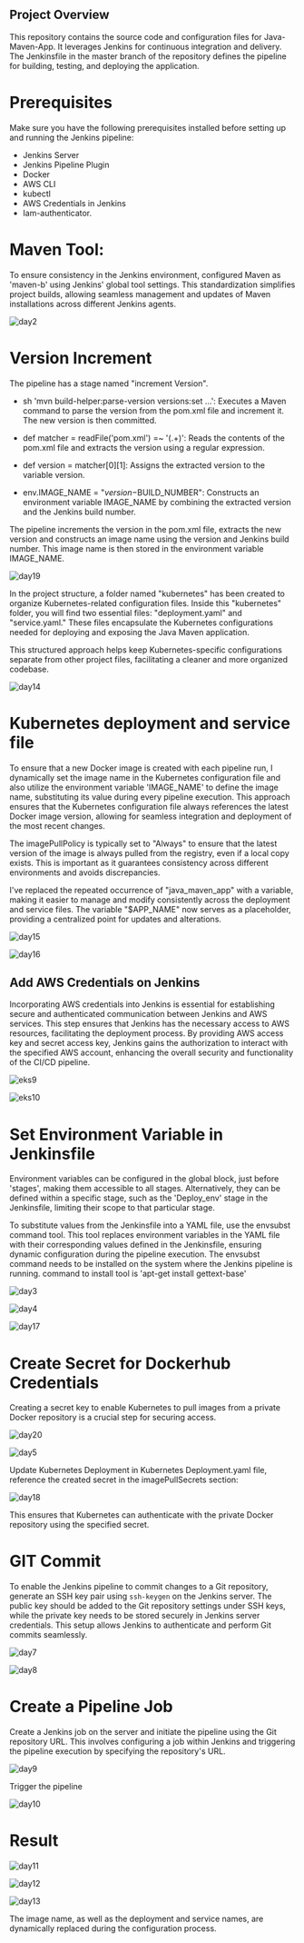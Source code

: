 ## Project Overview
This repository contains the source code and configuration files for Java-Maven-App. It leverages Jenkins for continuous integration and delivery. The Jenkinsfile in the master branch of the repository defines the pipeline for building, testing, and deploying the application.

# Prerequisites

Make sure you have the following prerequisites installed before setting up and running the Jenkins pipeline:

- Jenkins Server
- Jenkins Pipeline Plugin
- Docker
- AWS CLI
- kubectl
- AWS Credentials in Jenkins
- Iam-authenticator.


# Maven Tool:

To ensure consistency in the Jenkins environment, configured Maven as 'maven-b' using Jenkins' global tool settings. This standardization simplifies project builds, allowing seamless management and updates of Maven installations across different Jenkins agents.

![day2](https://github.com/busolagbadero/Complete-CI-CD-Pipeline-1-/assets/94229949/c21335b3-22ef-479f-8dac-9f649d37117c)

# Version Increment

The pipeline has a stage named "increment Version". 

- sh 'mvn build-helper:parse-version versions:set ...': Executes a Maven command to parse the version from the pom.xml file and increment it. The new version is then committed.

- def matcher = readFile('pom.xml') =~ '<version>(.+)</version>': Reads the contents of the pom.xml file and extracts the version using a regular expression.

- def version = matcher[0][1]: Assigns the extracted version to the variable version.

- env.IMAGE_NAME = "$version-$BUILD_NUMBER": Constructs an environment variable IMAGE_NAME by combining the extracted version and the Jenkins build number.

 The pipeline increments the version in the pom.xml file, extracts the new version and constructs an image name using the version and Jenkins build number. This image name is then stored in the environment variable IMAGE_NAME.

![day19](https://github.com/busolagbadero/Complete-CI-CD-Pipeline-1-/assets/94229949/c9a4d0e3-ef88-47b0-abe3-5197fc063e5a)


In the project structure, a folder named "kubernetes" has been created to organize Kubernetes-related configuration files. Inside this "kubernetes" folder, you will find two essential files: "deployment.yaml" and "service.yaml." These files encapsulate the Kubernetes configurations needed for deploying and exposing the Java Maven application.

This structured approach helps keep Kubernetes-specific configurations separate from other project files, facilitating a cleaner and more organized codebase.

![day14](https://github.com/busolagbadero/Complete-CI-CD-Pipeline-1-/assets/94229949/0a74dbec-3a13-4192-b242-fef49ed79943)

# Kubernetes deployment and service file 

To ensure that a new Docker image is created with each pipeline run, I dynamically set the image name in the Kubernetes configuration file and also utilize the environment variable 'IMAGE_NAME' to define the image name, substituting its value during every pipeline execution. This approach ensures that the Kubernetes configuration file always references the latest Docker image version, allowing for seamless integration and deployment of the most recent changes.

The imagePullPolicy is typically set to "Always" to ensure that the latest version of the image is always pulled from the registry, even if a local copy exists. This is important as it  guarantees consistency across different environments and avoids discrepancies.

I've replaced the repeated occurrence of "java_maven_app" with a variable, making it easier to manage and modify consistently across the deployment and service files. The variable "$APP_NAME" now serves as a placeholder, providing a centralized point for updates and alterations.

![day15](https://github.com/busolagbadero/Complete-CI-CD-Pipeline-1-/assets/94229949/4b4ebb18-c403-4cdb-9688-d8472c43e2c1)

![day16](https://github.com/busolagbadero/Complete-CI-CD-Pipeline-1-/assets/94229949/84ae5d54-42ee-4f82-a7f5-db0a4cb0cb71)

## Add AWS Credentials on Jenkins

Incorporating AWS credentials into Jenkins is essential for establishing secure and authenticated communication between Jenkins and AWS services. This step ensures that Jenkins has the necessary access to AWS resources, facilitating the deployment process. By providing AWS access key and secret access key, Jenkins gains the authorization to interact with the specified AWS account, enhancing the overall security and functionality of the CI/CD pipeline.

![eks9](https://github.com/busolagbadero/Deploy-to-EKS-cluster-from-Jenkins/assets/94229949/1fb22c6d-c254-4a0a-8263-53d21d20718e)

![eks10](https://github.com/busolagbadero/Deploy-to-EKS-cluster-from-Jenkins/assets/94229949/cd222eec-4b38-432b-b3db-f9bb80974d61)

# Set Environment Variable in Jenkinsfile

Environment variables can be configured in the global block, just before 'stages', making them accessible to all stages. Alternatively, they can be defined within a specific stage, such as the 'Deploy_env' stage in the Jenkinsfile, limiting their scope to that particular stage.

To substitute values from the Jenkinsfile into a YAML file, use the envsubst command tool. This tool replaces environment variables in the YAML file with their corresponding values defined in the Jenkinsfile, ensuring dynamic configuration during the pipeline execution. The envsubst command needs to be installed on the system where the Jenkins pipeline is running. command to install tool is 'apt-get install gettext-base'

![day3](https://github.com/busolagbadero/Complete-CI-CD-Pipeline-1-/assets/94229949/81da94c3-44ab-46ce-bc78-2ec23d96a7cd)

![day4](https://github.com/busolagbadero/Complete-CI-CD-Pipeline-1-/assets/94229949/6b6d202f-0f6e-4336-a80f-24b78783d099)

![day17](https://github.com/busolagbadero/Complete-CI-CD-Pipeline-1-/assets/94229949/0554df77-ac4d-49f3-a820-7541bc48d900)



# Create Secret for Dockerhub Credentials

Creating a secret key to enable Kubernetes to pull images from a private Docker repository is a crucial step for securing access.

![day20](https://github.com/busolagbadero/Complete-CI-CD-Pipeline-1-/assets/94229949/0884a17e-ce8d-42d5-91d3-61835bec813a)

![day5](https://github.com/busolagbadero/Complete-CI-CD-Pipeline-1-/assets/94229949/9d55937b-61e2-49ea-aa5d-5657864cd409)

Update Kubernetes Deployment in Kubernetes Deployment.yaml  file, reference the created secret in the imagePullSecrets section:

![day18](https://github.com/busolagbadero/Complete-CI-CD-Pipeline-1-/assets/94229949/43e42f1b-e983-4aee-b3d9-caa3c4e88f54)

This ensures that Kubernetes can authenticate with the private Docker repository using the specified secret.

# GIT Commit 

To enable the Jenkins pipeline to commit changes to a Git repository, generate an SSH key pair using `ssh-keygen` on the Jenkins server. The public key should be added to the Git repository settings under SSH keys, while the private key needs to be stored securely in Jenkins server credentials. This setup allows Jenkins to authenticate and perform Git commits seamlessly.

![day7](https://github.com/busolagbadero/Complete-CI-CD-Pipeline-1-/assets/94229949/56545e3a-5c0f-437a-89ac-d7930f1a6dee)

![day8](https://github.com/busolagbadero/Complete-CI-CD-Pipeline-1-/assets/94229949/ec1aef50-77b0-4f88-a67c-4f87023cf68a)

# Create a Pipeline Job

Create a Jenkins job on the server and initiate the pipeline using the Git repository URL. This involves configuring a job within Jenkins and triggering the pipeline execution by specifying the repository's URL.

![day9](https://github.com/busolagbadero/Complete-CI-CD-Pipeline-1-/assets/94229949/85a23840-8a8c-48c7-ac7b-7cbb986b1cc6)

Trigger the pipeline

![day10](https://github.com/busolagbadero/Complete-CI-CD-Pipeline-1-/assets/94229949/e0d4d55d-a444-4322-a648-4a60cd7bdcb3)

# Result

![day11](https://github.com/busolagbadero/Complete-CI-CD-Pipeline-1-/assets/94229949/c0781ab0-7e37-4e6f-b5e9-d78b88002874)

![day12](https://github.com/busolagbadero/Complete-CI-CD-Pipeline-1-/assets/94229949/a0b043da-0cf4-44b8-9da1-5174c2ff1848)

![day13](https://github.com/busolagbadero/Complete-CI-CD-Pipeline-1-/assets/94229949/922cba90-0afa-456e-be2f-e82baca2687b)

The image name, as well as the deployment and service names, are dynamically replaced during the configuration process.
















  
